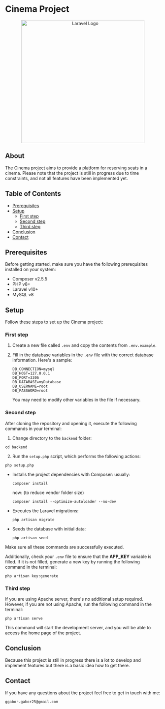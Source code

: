 # Cinema Project

<p align="center"><a href="https://laravel.com" target="_blank"><img src="https://raw.githubusercontent.com/laravel/art/master/logo-lockup/5%20SVG/2%20CMYK/1%20Full%20Color/laravel-logolockup-cmyk-red.svg" width="400" alt="Laravel Logo"></a></p>

## About

The Cinema project aims to provide a platform for reserving seats in a cinema. Please note that the project is still in progress due to time constraints, and not all features have been implemented yet.

## Table of Contents

- [Prerequisites](#prerequisites)
- [Setup](#setup)
  - [First step](#first-step)
  - [Second step](#second-step)
  - [Third step](#third-step)
- [Conclusion](#conclusion)
- [Contact](#contact)

## Prerequisites

Before getting started, make sure you have the following prerequisites installed on your system:

- Composer v2.5.5
- PHP v8+
- Laravel v10+
- MySQL v8

## Setup

Follow these steps to set up the Cinema project:

### First step

1. Create a new file called `.env` and copy the contents from `.env.example`.
2. Fill in the database variables in the `.env` file with the correct database information. Here's a sample:

   ```
   DB_CONNECTION=mysql
   DB_HOST=127.0.0.1
   DB_PORT=3306
   DB_DATABASE=myDatabase
   DB_USERNAME=root
   DB_PASSWORD=root
   ```

   You may need to modify other variables in the file if necessary.

### Second step

After cloning the repository and opening it, execute the following commands in your terminal:

1. Change directory to the `backend` folder:

`cd backend`

2. Run the `setup.php` script, which performs the following actions:

`php setup.php`

- Installs the project dependencies with Composer:
  usually:

  ```
  composer install
  ```

  now: (to reduce vendor folder size)

  ```
  composer install --optimize-autoloader --no-dev
  ```

- Executes the Laravel migrations:
  ```
  php artisan migrate
  ```
- Seeds the database with initial data:
  ```
  php artisan seed
  ```

Make sure all these commands are successfully executed.

Additionally, check your `.env` file to ensure that the **APP_KEY** variable is filled. If it is not filled, generate a new key by running the following command in the terminal:

`php artisan key:generate`

### Third step

If you are using Apache server, there's no additional setup required. However, if you are not using Apache, run the following command in the terminal:

`php artisan serve`

This command will start the development server, and you will be able to access the home page of the project.

## Conclusion

Because this project is still in progress there is a lot to develop and implement features but there is a basic idea how to get there.

## Contact

If you have any questions about the project feel free to get in touch with me:

`ggabor.gabor25@gmail.com`
